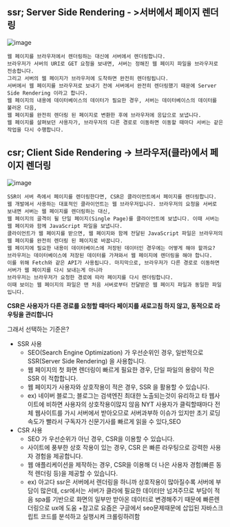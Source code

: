 ssr; Server Side Rendering - >서버에서 페이지 렌더링
---
![image](https://user-images.githubusercontent.com/109025674/205447267-3343e93f-3340-4898-b576-3555098b5217.png)

```
웹 페이지를 브라우저에서 렌더링하는 대신에 서버에서 렌더링합니다. 
브라우저가 서버의 URI로 GET 요청을 보내면, 서버는 정해진 웹 페이지 파일을 브라우저로 전송합니다. 
그리고 서버의 웹 페이지가 브라우저에 도착하면 완전히 렌더링됩니다. 
서버에서 웹 페이지를 브라우저로 보내기 전에 서버에서 완전히 렌더링했기 때문에 Server Side Rendering 이라고 합니다.
웹 페이지의 내용에 데이터베이스의 데이터가 필요한 경우, 서버는 데이터베이스의 데이터를 불러온 다음,
웹 페이지를 완전히 렌더링 된 페이지로 변환한 후에 브라우저에 응답으로 보냅니다. 
웹 페이지를 살펴보던 사용자가, 브라우저의 다른 경로로 이동하면 이동할 때마다 서버는 같은 작업을 다시 수행합니다.
```

csr; Client Side Rendering -> 브라우저(클라)에서 페이지 렌더링
---
![image](https://user-images.githubusercontent.com/109025674/205447352-375fe285-ac19-4a8a-943e-328220713a65.png)

```
SSR이 서버 측에서 페이지를 렌더링한다면, CSR은 클라이언트에서 페이지를 렌더링합니다. 
웹 개발에서 사용하는 대표적인 클라이언트는 웹 브라우저입니다. 브라우저의 요청을 서버로 보내면 서버는 웹 페이지를 렌더링하는 대신, 
웹 페이지의 골격이 될 단일 페이지(Single Page)를 클라이언트에 보냅니다. 이때 서버는 웹 페이지와 함께 JavaScript 파일을 보냅니다. 
클라이언트가 웹 페이지를 받으면, 웹 페이지와 함께 전달된 JavaScript 파일은 브라우저의 웹 페이지를 완전히 렌더링 된 페이지로 바꿉니다. 
웹 페이지에 필요한 내용이 데이터베이스에 저장된 데이터인 경우에는 어떻게 해야 할까요? 
브라우저는 데이터베이스에 저장된 데이터를 가져와서 웹 페이지에 렌더링을 해야 합니다. 
이를 위해 Fetch와 같은 API가 사용됩니다. 마지막으로, 브라우저가 다른 경로로 이동하면 서버가 웹 페이지를 다시 보내는게 아니라
브라우저는 브라우저가 요청한 경로에 따라 페이지를 다시 렌더링합니다. 
이때 보이는 웹 페이지의 파일은 맨 처음 서버로부터 전달받은 웹 페이지 파일과 동일한 파일입니다.

```
**CSR은 사용자가 다른 경로를 요청할 때마다 페이지를 새로고침 하지 않고, 동적으로 라우팅을 관리합니다**

그래서 선택하는 기준은?
- SSR 사용
  - SEO(Search Engine Optimization) 가 우선순위인 경우, 일반적으로 SSR(Server Side Rendering) 을 사용합니다.
  - 웹 페이지의 첫 화면 렌더링이 빠르게 필요한 경우, 단일 파일의 용량이 작은 SSR 이 적합합니다.
  - 웹 페이지가 사용자와 상호작용이 적은 경우, SSR 을 활용할 수 있습니다.
  - ex) 네이버 블로그; 블로그는 검색엔진 최대한 노출되는것이 유리하고 타 웹사이트에 비하면 사용자의 상호작용이많지 않음
        NYT 사용자가 클릭할때마다 전체 웹사이트를 가시 서버에서 받아오므로 서버과부하 이슈가 있지만 초기 로딩속도가 빨라서 구독자가 신문기사를 빠르게 읽을 수 있다,SEO
- CSR 사용
  - SEO 가 우선순위가 아닌 경우, CSR을 이용할 수 있습니다.
  - 사이트에 풍부한 상호 작용이 있는 경우, CSR 은 빠른 라우팅으로 강력한 사용자 경험을 제공합니다.
  - 웹 애플리케이션을 제작하는 경우, CSR을 이용해 더 나은 사용자 경험(빠른 동적 렌더링 등)을 제공할 수 있습니다.
  - ex) 아고다 ssr은 서버에서 렌더링을 하니까 상호작용이 많아질수록 서버에 부담이 많은데, csr에서는 서버가 클라에 필요한 데이터만 넘겨주므로 부담이 적음 spa를 기반으로
    화면의 일부만 받아온 데이터로 변경해주기 때문에 빠른렌더링으로 ux에 도움
    +참고로 요즘은 구글에서 seo문제때문에 삽입된 자바스크립트 코드를 분석하고 실행시켜 크롤링하려함
